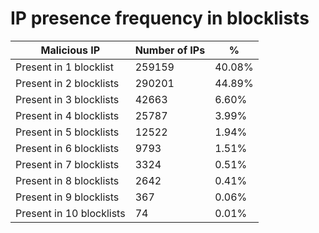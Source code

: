 # IP presence frequency in blocklists
| Malicious IP | Number of IPs | % |
|----|----|----|
| Present in 1 blocklist | 259159 | 40.08% |
| Present in 2 blocklists | 290201 | 44.89% |
| Present in 3 blocklists | 42663 | 6.60% |
| Present in 4 blocklists | 25787 | 3.99% |
| Present in 5 blocklists | 12522 | 1.94% |
| Present in 6 blocklists | 9793 | 1.51% |
| Present in 7 blocklists | 3324 | 0.51% |
| Present in 8 blocklists | 2642 | 0.41% |
| Present in 9 blocklists | 367 | 0.06% |
| Present in 10 blocklists | 74 | 0.01% |
